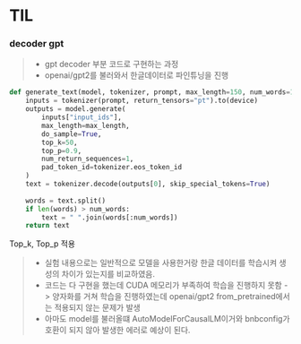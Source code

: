# TIL
### decoder gpt
> - gpt decoder 부분 코드로 구현하는 과정
> - openai/gpt2를 불러와서 한글데이터로 파인튜닝을 진행
```python
def generate_text(model, tokenizer, prompt, max_length=150, num_words=100):
    inputs = tokenizer(prompt, return_tensors="pt").to(device)
    outputs = model.generate(
        inputs["input_ids"],
        max_length=max_length,
        do_sample=True,
        top_k=50,
        top_p=0.9,
        num_return_sequences=1,
        pad_token_id=tokenizer.eos_token_id
    )
    text = tokenizer.decode(outputs[0], skip_special_tokens=True)
    
    words = text.split()
    if len(words) > num_words:
        text = " ".join(words[:num_words])
    return text
```
Top_k, Top_p 적용
> - 실험 내용으로는 일반적으로 모델을 사용한거랑 한글 데이터를 학습시켜 생성의 차이가 있는지를 비교하였음.
> - 코드는 다 구현을 했는데 CUDA 메모리가 부족하여 학습을 진행하지 못함 -> 양자화를 거쳐 학습을 진행하였는데 openai/gpt2 from_pretrained에서는 적용되지 않는 문제가 발생
> - 아마도 model를 불러올떄 AutoModelForCausalLM이거와 bnbconfig가 호환이 되지 않아 발생한 에러로 예상이 된다.